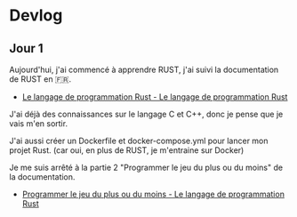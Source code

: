 # Devlog

## Jour 1

Aujourd'hui, j'ai commencé à apprendre RUST, j'ai suivi la documentation de RUST en 🇫🇷.

-   [Le langage de programmation Rust - Le langage de programmation Rust](https://jimskapt.github.io/rust-book-fr/title-page.html)

J'ai déjà des connaissances sur le langage C et C++, donc je pense que je vais m'en sortir.

J'ai aussi créer un Dockerfile et docker-compose.yml pour lancer mon projet Rust. (car oui, en plus de RUST, je m'entraine sur Docker)

Je me suis arrêté à la partie 2 "Programmer le jeu du plus ou du moins" de la documentation.

-   [Programmer le jeu du plus ou du moins - Le langage de programmation Rust](https://jimskapt.github.io/rust-book-fr/ch02-00-guessing-game-tutorial.html)
